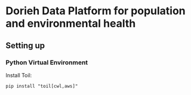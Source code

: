 # Dorieh Data Platform for population and environmental health



## Setting up

### Python Virtual Environment

Install Toil:

    pip install "toil[cwl,aws]"


